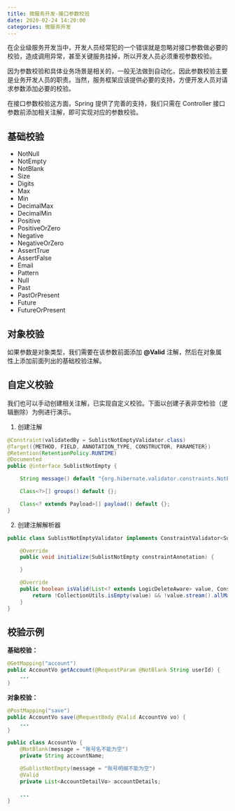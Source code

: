 ```yaml
---
title: 微服务开发-接口参数校验
date: 2020-02-24 14:20:00
categories: 微服务开发
---
```

在企业级服务开发当中，开发人员经常犯的一个错误就是忽略对接口参数做必要的校验，造成调用异常，甚至关键服务挂掉，所以开发人员必须重视参数校验。

因为参数校验和具体业务场景是相关的，一般无法做到自动化，因此参数校验主要是业务开发人员的职责。当然，服务框架应该提供必要的支持，方便开发人员对请求参数添加必要的校验。

在接口参数校验这方面，Spring 提供了完善的支持，我们只需在 Controller 接口参数前添加相关注解，即可实现对应的参数校验。

## 基础校验
* NotNull
* NotEmpty
* NotBlank
* Size
* Digits
* Max
* Min
* DecimalMax
* DecimalMin
* Positive
* PositiveOrZero
* Negative
* NegativeOrZero
* AssertTrue
* AssertFalse
* Email
* Pattern
* Null
* Past
* PastOrPresent
* Future
* FutureOrPresent

## 对象校验
如果参数是对象类型，我们需要在该参数前面添加 **@Valid** 注解，然后在对象属性上添加前面列出的基础校验注解。

## 自定义校验
我们也可以手动创建相关注解，已实现自定义校验。下面以创建子表非空检验（逻辑删除）为例进行演示。

1. 创建注解
```java
@Constraint(validatedBy = SublistNotEmptyValidator.class)
@Target({METHOD, FIELD, ANNOTATION_TYPE, CONSTRUCTOR, PARAMETER})
@Retention(RetentionPolicy.RUNTIME)
@Documented
public @interface SublistNotEmpty {

    String message() default "{org.hibernate.validator.constraints.NotEmpty.message}";

    Class<?>[] groups() default {};

    Class<? extends Payload>[] payload() default {};
}
```

2. 创建注解解析器
```java
public class SublistNotEmptyValidator implements ConstraintValidator<SublistNotEmpty, List<? extends LogicDeleteAware>> {

    @Override
    public void initialize(SublistNotEmpty constraintAnnotation) {

    }

    @Override
    public boolean isValid(List<? extends LogicDeleteAware> value, ConstraintValidatorContext context) {
        return !CollectionUtils.isEmpty(value) && !value.stream().allMatch(LogicDeleteAware::isDeleted);
    }
}
```

## 校验示例
**基础校验：**
```java
@GetMapping("account")
public AccountVo getAccount(@RequestParam @NotBlank String userId) {
    ...
}
```

**对象校验：**
```java
@PostMapping("save")
public AccountVo save(@RequestBody @Valid AccountVo vo) {
    ...
}

public class AccountVo {
    @NotBlank(message = "账号名不能为空")
    private String accountName;

    @SublistNotEmpty(message = "账号明细不能为空")
    @Valid
    private List<AccountDetailVo> accountDetails;
    
    ...
}
```